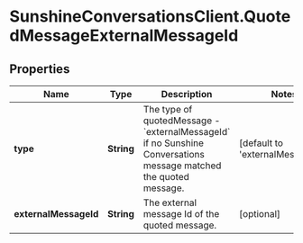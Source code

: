 # SunshineConversationsClient.QuotedMessageExternalMessageId

## Properties

Name | Type | Description | Notes
------------ | ------------- | ------------- | -------------
**type** | **String** | The type of quotedMessage - &#x60;externalMessageId&#x60; if no Sunshine Conversations message matched the quoted message. | [default to &#39;externalMessageId&#39;]
**externalMessageId** | **String** | The external message Id of the quoted message. | [optional] 


